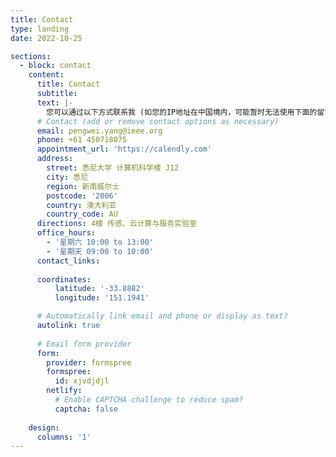 ```yaml
---
title: Contact
type: landing
date: 2022-10-25

sections:
  - block: contact
    content:
      title: Contact
      subtitle:
      text: |-
        您可以通过以下方式联系我 (如您的IP地址在中国境内，可能暂时无法使用下面的留言方式。但您仍可通过邮箱等其他方式联系到我，感谢理解！)：
      # Contact (add or remove contact options as necessary)
      email: pengwei.yang@ieee.org
      phone: +61 450718075
      appointment_url: 'https://calendly.com'
      address: 
        street: 悉尼大学 计算机科学楼 J12
        city: 悉尼
        region: 新南威尔士
        postcode: '2006'
        country: 澳大利亚
        country_code: AU
      directions: 4楼 传感、云计算与服务实验室
      office_hours:
        - '星期六 10:00 to 13:00'
        - '星期天 09:00 to 10:00'
      contact_links:
      
      coordinates:
          latitude: '-33.8882'
          longitude: '151.1941'

      # Automatically link email and phone or display as text?
      autolink: true
      
      # Email form provider
      form:
        provider: formspree
        formspree:
          id: xjvdjdjl
        netlify:
          # Enable CAPTCHA challenge to reduce spam?
          captcha: false
        
    design:
      columns: '1'
---
```

